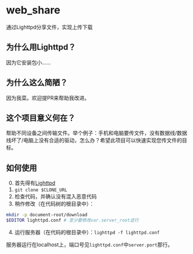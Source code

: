 # web_share
通过Lighttpd分享文件，实现上传下载

## 为什么用Lighttpd？
因为它安装包小……

## 为什么这么简陋？
因为我菜。欢迎提PR来帮助我改进。

## 这个项目意义何在？
帮助不同设备之间传输文件。举个例子：手机和电脑要传文件，没有数据线/数据线坏了/电脑上没有合适的驱动，怎么办？希望此项目可以快速实现您传文件的目标。

## 如何使用
0. 首先得有[Lighttpd](https://www.lighttpd.net)
1. `git clone $CLONE_URL`
2. 检查代码，并确认没有混入恶意代码
3. 稍作修改（在代码树的根目录中）：
```bash
mkdir -p document-root/download
$EDITOR lighttpd.conf # 至少要修改var.server_root这行
```
4. 运行服务器（在代码的根目录中）：`lighttpd -f lighttpd.conf`

服务器运行在localhost上，端口号见`lighttpd.conf`中`server.port`那行。
